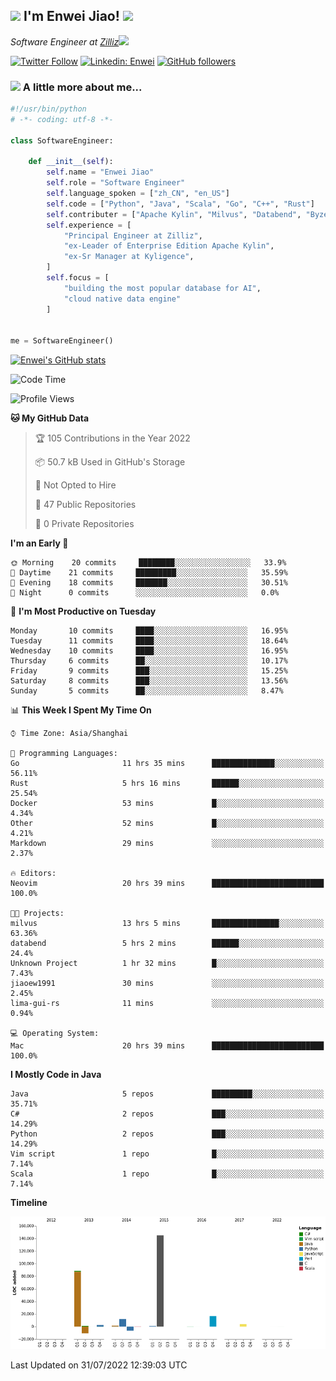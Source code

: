 <h2><img src="https://emojis.slackmojis.com/emojis/images/1531849430/4246/blob-sunglasses.gif?1531849430" width="30"/> I'm  Enwei Jiao! <img src="https://media.giphy.com/media/juBt25nT1KGys/giphy.gif" width=30> </h2>
<!-- <img align='right' src="https://media.giphy.com/media/M9gbBd9nbDrOTu1Mqx/giphy.gif" width="230"> -->
<p><em>Software Engineer at <a href="https://zilliz.com/">Zilliz</a><img src="https://media.giphy.com/media/WUlplcMpOCEmTGBtBW/giphy.gif" width="30"></em></p>

[![Twitter Follow](https://img.shields.io/twitter/follow/misteranmol?label=Follow)](https://twitter.com/intent/follow?screen_name=EnweiJiao)
[![Linkedin: Enwei](https://img.shields.io/badge/-enwei-blue?style=&logo=Linkedin&logoColor=white&link=https://www.linkedin.com/in/enwei-jiao-41192a97)](https://www.linkedin.com/in/enwei-jiao-41192a97/)
[![GitHub followers](https://img.shields.io/github/followers/jiaoew1991?label=Follow&style=social)](https://github.com/jiaoew1991)


### <img src="https://media.giphy.com/media/VgCDAzcKvsR6OM0uWg/giphy.gif" width="30"> A little more about me...  

```python
#!/usr/bin/python
# -*- coding: utf-8 -*-

class SoftwareEngineer:

    def __init__(self):
        self.name = "Enwei Jiao"
        self.role = "Software Engineer"
        self.language_spoken = ["zh_CN", "en_US"]
        self.code = ["Python", "Java", "Scala", "Go", "C++", "Rust"]
        self.contributer = ["Apache Kylin", "Milvus", "Databend", "Byzer-Lang"]
        self.experience = [
            "Principal Engineer at Zilliz",
            "ex-Leader of Enterprise Edition Apache Kylin",
            "ex-Sr Manager at Kyligence",
        ]
        self.focus = [
            "building the most popular database for AI",
            "cloud native data engine"
        ]


me = SoftwareEngineer()
```

[![Enwei's GitHub stats](https://github-readme-stats.vercel.app/api?username=jiaoew1991&count_private=true&show_icons=true)](https://github.com/jiaoew1991/jiaoew1991)

<!-- [![Top Langs](https://github-readme-stats.vercel.app/api/top-langs/?username=jiaoew1991&layout=compact)](https://github.com/jiaoew1991/jiaoew1991) -->

<!--START_SECTION:waka-->
![Code Time](http://img.shields.io/badge/Code%20Time-20%20hrs%2039%20mins-blue)

![Profile Views](http://img.shields.io/badge/Profile%20Views-67-blue)

**🐱 My GitHub Data** 

> 🏆 105 Contributions in the Year 2022
 > 
> 📦 50.7 kB Used in GitHub's Storage 
 > 
> 🚫 Not Opted to Hire
 > 
> 📜 47 Public Repositories 
 > 
> 🔑 0 Private Repositories  
 > 
**I'm an Early 🐤** 

```text
🌞 Morning    20 commits     ████████░░░░░░░░░░░░░░░░░   33.9% 
🌆 Daytime    21 commits     █████████░░░░░░░░░░░░░░░░   35.59% 
🌃 Evening    18 commits     ███████░░░░░░░░░░░░░░░░░░   30.51% 
🌙 Night      0 commits      ░░░░░░░░░░░░░░░░░░░░░░░░░   0.0%

```
📅 **I'm Most Productive on Tuesday** 

```text
Monday       10 commits     ████░░░░░░░░░░░░░░░░░░░░░   16.95% 
Tuesday      11 commits     ████░░░░░░░░░░░░░░░░░░░░░   18.64% 
Wednesday    10 commits     ████░░░░░░░░░░░░░░░░░░░░░   16.95% 
Thursday     6 commits      ██░░░░░░░░░░░░░░░░░░░░░░░   10.17% 
Friday       9 commits      ███░░░░░░░░░░░░░░░░░░░░░░   15.25% 
Saturday     8 commits      ███░░░░░░░░░░░░░░░░░░░░░░   13.56% 
Sunday       5 commits      ██░░░░░░░░░░░░░░░░░░░░░░░   8.47%

```


📊 **This Week I Spent My Time On** 

```text
⌚︎ Time Zone: Asia/Shanghai

💬 Programming Languages: 
Go                       11 hrs 35 mins      ██████████████░░░░░░░░░░░   56.11% 
Rust                     5 hrs 16 mins       ██████░░░░░░░░░░░░░░░░░░░   25.54% 
Docker                   53 mins             █░░░░░░░░░░░░░░░░░░░░░░░░   4.34% 
Other                    52 mins             █░░░░░░░░░░░░░░░░░░░░░░░░   4.21% 
Markdown                 29 mins             ░░░░░░░░░░░░░░░░░░░░░░░░░   2.37%

🔥 Editors: 
Neovim                   20 hrs 39 mins      █████████████████████████   100.0%

🐱‍💻 Projects: 
milvus                   13 hrs 5 mins       ███████████████░░░░░░░░░░   63.36% 
databend                 5 hrs 2 mins        ██████░░░░░░░░░░░░░░░░░░░   24.4% 
Unknown Project          1 hr 32 mins        █░░░░░░░░░░░░░░░░░░░░░░░░   7.43% 
jiaoew1991               30 mins             ░░░░░░░░░░░░░░░░░░░░░░░░░   2.45% 
lima-gui-rs              11 mins             ░░░░░░░░░░░░░░░░░░░░░░░░░   0.94%

💻 Operating System: 
Mac                      20 hrs 39 mins      █████████████████████████   100.0%

```

**I Mostly Code in Java** 

```text
Java                     5 repos             █████████░░░░░░░░░░░░░░░░   35.71% 
C#                       2 repos             ███░░░░░░░░░░░░░░░░░░░░░░   14.29% 
Python                   2 repos             ███░░░░░░░░░░░░░░░░░░░░░░   14.29% 
Vim script               1 repo              █░░░░░░░░░░░░░░░░░░░░░░░░   7.14% 
Scala                    1 repo              █░░░░░░░░░░░░░░░░░░░░░░░░   7.14%

```


**Timeline**

![Chart not found](https://raw.githubusercontent.com/jiaoew1991/jiaoew1991/main/charts/bar_graph.png) 


 Last Updated on 31/07/2022 12:39:03 UTC
<!--END_SECTION:waka-->
